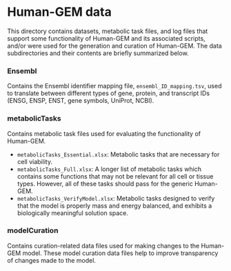 # Human-GEM data

This directory contains datasets, metabolic task files, and log files that support some functionality of Human-GEM and its associated scripts, and/or were used for the generation and curation of Human-GEM. The data subdirectories and their contents are briefly summarized below.

### Ensembl
Contains the Ensembl identifier mapping file, `ensembl_ID_mapping.tsv`, used to translate between different types of gene, protein, and transcript IDs (ENSG, ENSP, ENST, gene symbols, UniProt, NCBI).

### metabolicTasks
Contains metabolic task files used for evaluating the functionality of Human-GEM.
- `metabolicTasks_Essential.xlsx`: Metabolic tasks that are necessary for cell viability.
- `metabolicTasks_Full.xlsx`: A longer list of metabolic tasks which contains some functions that may not be relevant for all cell or tissue types. However, all of these tasks should pass for the generic Human-GEM.
- `metabolicTasks_VerifyModel.xlsx`: Metabolic tasks designed to verify that the model is properly mass and energy balanced, and exhibits a biologically meaningful solution space.

### modelCuration
Contains curation-related data files used for making changes to the Human-GEM model. These model curation data files help to improve transparency of changes made to the model.
